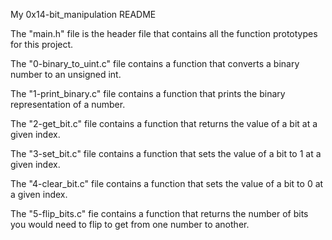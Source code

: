 My 0x14-bit_manipulation README

The "main.h" file is the header file that contains all the function prototypes for this project.

The "0-binary_to_uint.c" file contains a function that converts a binary number to an unsigned int.

The "1-print_binary.c" file contains a function that prints the binary representation of a number.

The "2-get_bit.c" file contains a function that returns the value of a bit at a given index.

The "3-set_bit.c" file contains a function that sets the value of a bit to 1 at a given index.

The "4-clear_bit.c" file contains a function that sets the value of a bit to 0 at a given index.

The "5-flip_bits.c" fie contains a function that returns the number of bits you would need to flip to get from one number to another.

